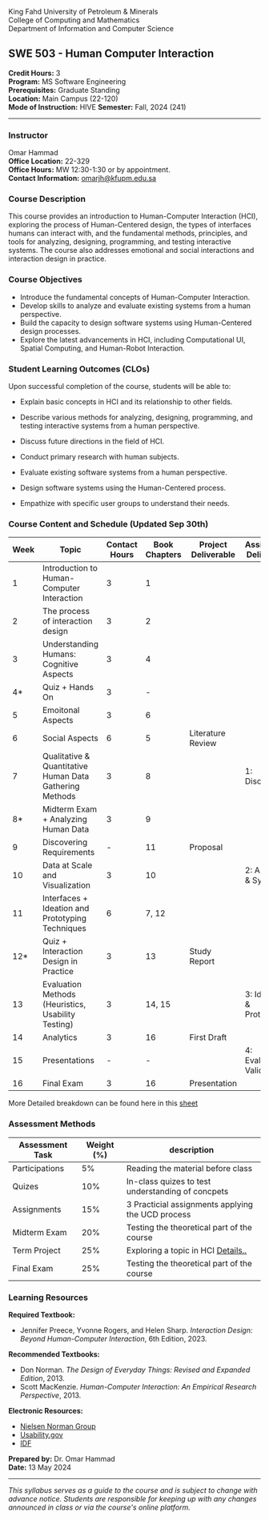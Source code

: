 King Fahd University of Petroleum & Minerals  
College of Computing and Mathematics  
Department of Information and Computer Science  

## SWE 503 - Human Computer Interaction

**Credit Hours:** 3  
**Program:** MS Software Engineering  
**Prerequisites:** Graduate Standing  
**Location:** Main Campus (22-120)  
**Mode of Instruction:** HIVE 
**Semester:** Fall, 2024 (241)  

---

### Instructor 
Omar Hammad  
**Office Location:** 22-329  
**Office Hours:** MW 12:30-1:30 or by appointment.  
**Contact Information:** omarjh@kfupm.edu.sa

### Course Description
This course provides an introduction to Human-Computer Interaction (HCI), exploring the process of Human-Centered design, the types of interfaces humans can interact with, and the fundamental methods, principles, and tools for analyzing, designing, programming, and testing interactive systems. The course also addresses emotional and social interactions and interaction design in practice.

### Course Objectives
- Introduce the fundamental concepts of Human-Computer Interaction.
- Develop skills to analyze and evaluate existing systems from a human perspective.
- Build the capacity to design software systems using Human-Centered design processes.
- Explore the latest advancements in HCI, including Computational UI, Spatial Computing, and Human-Robot Interaction.

### Student Learning Outcomes (CLOs)
Upon successful completion of the course, students will be able to:

   - Explain basic concepts in HCI and its relationship to other fields.
   - Describe various methods for analyzing, designing, programming, and testing interactive systems from a human perspective.
   - Discuss future directions in the field of HCI.
   
   - Conduct primary research with human subjects.
   - Evaluate existing software systems from a human perspective.
   - Design software systems using the Human-Centered process.

   - Empathize with specific user groups to understand their needs.

### Course Content and Schedule (Updated Sep 30th)

| Week | Topic                                                                              | Contact Hours | Book Chapters  | Project Deliverable | Assignment Deliverable |
|------|------------------------------------------------------------------------------------|---------------|----------------|--------------------|-----------------------|
| 1    | Introduction to Human-Computer Interaction                                         | 3             | 1              |                    |                       |
| 2    | The process of interaction design                                                  | 3             | 2              |                    |                       |
| 3    | Understanding Humans: Cognitive Aspects                                            | 3             | 4              |                    |                       |
| 4*   | Quiz + Hands On                                                                    | 3             | -              |                    |                       |
| 5    | Emoitonal Aspects                                                                  | 3             | 6              |                    |                       |
| 6    | Social Aspects                                                                     | 6             | 5              | Literature Review  |                       |
| 7    | Qualitative & Quantitative Human Data Gathering Methods                            | 3             | 8              |                    | 1: Discovery          |
| 8*   | Midterm Exam + Analyzing Human Data                                                | 3             | 9              |                    |                       |
| 9    | Discovering Requirements                                                           | -             | 11             | Proposal           |                       |
| 10   | Data at Scale and Visualization                                                    | 3             | 10             |                    | 2: Analysis & Synthesis |
| 11   | Interfaces + Ideation and Prototyping Techniques                                   | 6             | 7, 12          |                    |                       |
| 12*  | Quiz + Interaction Design in Practice                                              | 3             | 13             | Study Report       |                       |
| 13   | Evaluation Methods (Heuristics, Usability Testing)                                 | 3             | 14, 15         |                    | 3: Ideation & Prototyping |
| 14   | Analytics                                                                          | 3             | 16             | First Draft        |                       |
| 15   | Presentations                                                                      | -             | -              |                    | 4: Evaluation & Validation |
| 16   | Final Exam                                                                         | 3             | 16             | Presentation       |                       |

More Detailed breakdown can be found here in this [sheet](https://kfupmedusa-my.sharepoint.com/:x:/g/personal/omarjh_kfupm_edu_sa/EQExW0oB-kZBkdoK3qKXinMB0A-m-bzlzIKXam_EjKVvcA?e=tF0HQ3)

### Assessment Methods

| Assessment Task    | Weight (%) | description |
|--------------------|------------|--------------|
| Participations     | 5%         | Reading the material before class                  |
| Quizes             | 10%        | In-class quizes to test understanding of concpets  |
| Assignments        | 15%        | 3 Practicial assignments applying the UCD process  | 
| Midterm Exam       | 20%        | Testing the theoretical part of the course         |
| Term Project       | 25%        | Exploring a topic in HCI [Details..](/project.md)  |
| Final Exam         | 25%        | Testing the theoretical part of the course         |

### Learning Resources

**Required Textbook:**
- Jennifer Preece, Yvonne Rogers, and Helen Sharp. *Interaction Design: Beyond Human-Computer Interaction*, 6th Edition, 2023.

**Recommended Textbooks:**
- Don Norman. *The Design of Everyday Things: Revised and Expanded Edition*, 2013.
- Scott MacKenzie. *Human-Computer Interaction: An Empirical Research Perspective*, 2013.

**Electronic Resources:**
- [Nielsen Norman Group](https://www.nngroup.com/)
- [Usability.gov](https://usability.gov/)
- [IDF](https://www.interaction-design.org/)

**Prepared by:** Dr. Omar Hammad  
**Date:** 13 May 2024  

---

*This syllabus serves as a guide to the course and is subject to change with advance notice. Students are responsible for keeping up with any changes announced in class or via the course's online platform.*
